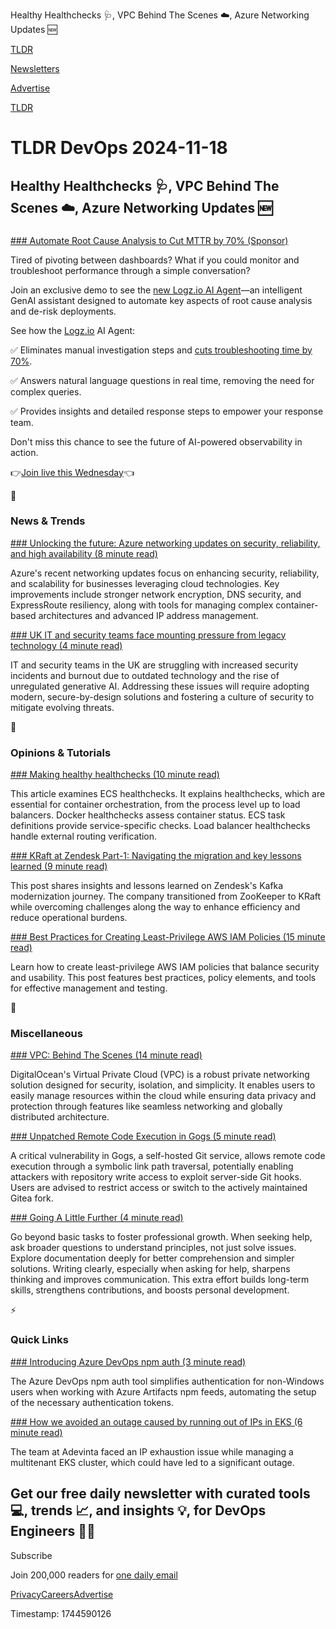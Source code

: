 Healthy Healthchecks 🩺, VPC Behind The Scenes ☁️, Azure Networking Updates 🆕

[TLDR](/)

[Newsletters](/newsletters)

[Advertise](https://advertise.tldr.tech/)

[TLDR](/)

# TLDR DevOps 2024-11-18

## Healthy Healthchecks 🩺, VPC Behind The Scenes ☁️, Azure Networking Updates 🆕

### 

[### Automate Root Cause Analysis to Cut MTTR by 70% (Sponsor)](https://logz.io/lp/automate-root-cause-analysis-webinar/?utm_medium=email&amp;utm_source=tldr&amp;utm_campaign=devops_news_nov&amp;utm_content=lp&amp;utm_term=webinar)

Tired of pivoting between dashboards? What if you could monitor and troubleshoot performance through a simple conversation?

Join an exclusive demo to see the [new Logz.io AI Agent](https://logz.io/lp/automate-root-cause-analysis-webinar/?utm_medium=email&utm_source=tldr&utm_campaign=devops_news_nov&utm_content=lp&utm_term=webinar)—an intelligent GenAI assistant designed to automate key aspects of root cause analysis and de-risk deployments.

See how the [Logz.io](http://logz.io) AI Agent:

✅ Eliminates manual investigation steps and [cuts troubleshooting time by 70%](https://logz.io/lp/automate-root-cause-analysis-webinar/?utm_medium=email&utm_source=tldr&utm_campaign=devops_news_nov&utm_content=lp&utm_term=webinar).

✅ Answers natural language questions in real time, removing the need for complex queries.

✅ Provides insights and detailed response steps to empower your response team.

Don't miss this chance to see the future of AI-powered observability in action.

👉[Join live this Wednesday](https://logz.io/lp/automate-root-cause-analysis-webinar/?utm_medium=email&utm_source=tldr&utm_campaign=devops_news_nov&utm_content=lp&utm_term=webinar)👈

📱

### News & Trends

[### Unlocking the future: Azure networking updates on security, reliability, and high availability (8 minute read)](https://azure.microsoft.com/en-us/blog/unlocking-the-future-azure-networking-updates-on-security-reliability-and-high-availability/?utm_source=tldrdevops)

Azure's recent networking updates focus on enhancing security, reliability, and scalability for businesses leveraging cloud technologies. Key improvements include stronger network encryption, DNS security, and ExpressRoute resiliency, along with tools for managing complex container-based architectures and advanced IP address management.

[### UK IT and security teams face mounting pressure from legacy technology (4 minute read)](https://blog.google/around-the-globe/google-europe/united-kingdom/uk-it-and-security-teams-face-mounting-pressure-from-legacy-technology/?utm_source=tldrdevops)

IT and security teams in the UK are struggling with increased security incidents and burnout due to outdated technology and the rise of unregulated generative AI. Addressing these issues will require adopting modern, secure-by-design solutions and fostering a culture of security to mitigate evolving threats.

🚀

### Opinions & Tutorials

[### Making healthy healthchecks (10 minute read)](https://lorentz.app/blog-item.html?id=healthy-health-checks&amp;utm_source=tldrdevops)

This article examines ECS healthchecks. It explains healthchecks, which are essential for container orchestration, from the process level up to load balancers. Docker healthchecks assess container status. ECS task definitions provide service-specific checks. Load balancer healthchecks handle external routing verification.

[### KRaft at Zendesk Part-1: Navigating the migration and key lessons learned (9 minute read)](https://zendesk.engineering/kraft-at-zendesk-part-1-navigating-the-migration-and-key-lessons-learned-8720b29cfd44?utm_source=tldrdevops)

This post shares insights and lessons learned on Zendesk's Kafka modernization journey. The company transitioned from ZooKeeper to KRaft while overcoming challenges along the way to enhance efficiency and reduce operational burdens.

[### Best Practices for Creating Least-Privilege AWS IAM Policies (15 minute read)](https://www.datadoghq.com/blog/iam-least-privilege/?utm_source=tldrdevops)

Learn how to create least-privilege AWS IAM policies that balance security and usability. This post features best practices, policy elements, and tools for effective management and testing.

🎁

### Miscellaneous

[### VPC: Behind The Scenes (14 minute read)](https://www.digitalocean.com/blog/vpc-virtual-private-cloud-behind-the-scenes?utm_source=tldrdevops)

DigitalOcean's Virtual Private Cloud (VPC) is a robust private networking solution designed for security, isolation, and simplicity. It enables users to easily manage resources within the cloud while ensuring data privacy and protection through features like seamless networking and globally distributed architecture.

[### Unpatched Remote Code Execution in Gogs (5 minute read)](https://fysac.github.io/posts/2024/11/unpatched-remote-code-execution-in-gogs/?utm_source=tldrdevops)

A critical vulnerability in Gogs, a self-hosted Git service, allows remote code execution through a symbolic link path traversal, potentially enabling attackers with repository write access to exploit server-side Git hooks. Users are advised to restrict access or switch to the actively maintained Gitea fork.

[### Going A Little Further (4 minute read)](https://edanparker.hashnode.dev/going-a-little-further?utm_source=tldrdevops)

Go beyond basic tasks to foster professional growth. When seeking help, ask broader questions to understand principles, not just solve issues. Explore documentation deeply for better comprehension and simpler solutions. Writing clearly, especially when asking for help, sharpens thinking and improves communication. This extra effort builds long-term skills, strengthens contributions, and boosts personal development.

⚡️

### Quick Links

[### Introducing Azure DevOps npm auth (3 minute read)](https://johnnyreilly.com/introducing-azdo-npm-auth?utm_source=tldrdevops)

The Azure DevOps npm auth tool simplifies authentication for non-Windows users when working with Azure Artifacts npm feeds, automating the setup of the necessary authentication tokens.

[### How we avoided an outage caused by running out of IPs in EKS (6 minute read)](https://medium.com/adevinta-tech-blog/how-we-avoided-an-outage-caused-by-running-out-of-ips-in-eks-c831ab97d0e4?utm_source=tldrdevops)

The team at Adevinta faced an IP exhaustion issue while managing a multitenant EKS cluster, which could have led to a significant outage.

## Get our free daily newsletter with curated tools 💻, trends 📈, and insights 💡, for DevOps Engineers 👨‍💻

Subscribe

Join 200,000 readers for [one daily email](/api/latest/devops)

[Privacy](/privacy)[Careers](https://jobs.ashbyhq.com/tldr.tech)[Advertise](/devops/advertise)

Timestamp: 1744590126